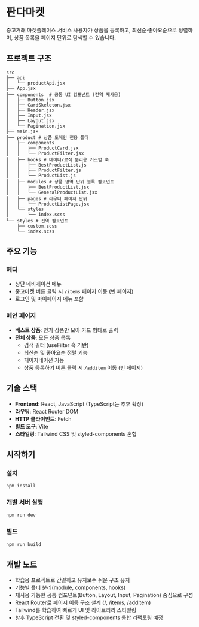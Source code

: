 # 판다마켓
중고거래 마켓플레이스 서비스
사용자가 상품을 등록하고, 최신순·좋아요순으로 정렬하며, 상품 목록을 페이지 단위로 탐색할 수 있습니다.

## 프로젝트 구조
```
src
├── api 
│   └── productApi.jsx
├── App.jsx 
├── components  # 공통 UI 컴포넌트 (전역 재사용)
│   ├── Button.jsx
│   ├── CardSkeleton.jsx
│   ├── Header.jsx
│   ├── Input.jsx
│   ├── Layout.jsx
│   └── Pagination.jsx
├── main.jsx
├── product # 상품 도메인 전용 폴더
│   ├── components 
│   │   ├── ProductCard.jsx
│   │   └── ProductFilter.jsx
│   ├── hooks # 데이터/로직 분리용 커스텀 훅
│   │   ├── BestProductList.js
│   │   ├── ProductFilter.js
│   │   └── ProductList.js
│   ├── modules # 상품 영역 단위 블록 컴포넌트
│   │   ├── BestProductList.jsx
│   │   └── GeneralProductList.jsx
│   ├── pages # 라우터 페이지 단위
│   │   └── ProductListPage.jsx
│   └── styles
│       └── index.scss
└── styles # 전역 컴포넌트
    ├── custom.scss
    └── index.scss
```

## 주요 기능

### 헤더
- 상단 네비게이션 메뉴
- 중고마켓 버튼 클릭 시 `/items` 페이지 이동 (빈 페이지)
- 로그인 및 마이페이지 메뉴 포함

### 메인 페이지
- **베스트 상품**: 인기 상품만 모아 카드 형태로 출력
- **전체 상품**: 모든 상품 목록
  - 검색 필터 (useFilter 훅 기반)
  - 최신순 및 좋아요순 정렬 기능
  - 페이지네이션 기능
  - 상품 등록하기 버튼 클릭 시 `/additem` 이동 (빈 페이지)

## 기술 스택
- **Frontend**: React, JavaScript (TypeScript는 추후 확장)
- **라우팅**: React Router DOM
- **HTTP 클라이언트**: Fetch
- **빌드 도구**: Vite
- **스타일링**: Tailwind CSS 및 styled-components 혼합

## 시작하기

### 설치
```bash
npm install
```

### 개발 서버 실행
```bash
npm run dev
```

### 빌드
```bash
npm run build
```

## 개발 노트

- 학습용 프로젝트로 간결하고 유지보수 쉬운 구조 유지
- 기능별 폴더 분리(module, components, hooks)
- 재사용 가능한 공통 컴포넌트(Button, Layout, Input, Pagination) 중심으로 구성
- React Router로 페이지 이동 구조 설계 (/, /items, /additem)
- Tailwind를 학습하여 빠르게 UI 및 라이브러리 스타일링
- 향후 TypeScript 전환 및 styled-components 통합 리팩토링 예정
